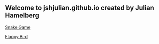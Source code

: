 ## Welcome to jshjulian.github.io created by Julian Hamelberg

[Snake Game](/snakegame)

[Flappy Bird](/flappybird)

